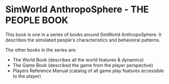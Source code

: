 # SimWorld AnthropoSphere - THE PEOPLE BOOK

This book is one in a series of books around SimWorld AnthropoSphere. 
It describes the simulated people's characteristics and behavioral patterns.

The other books in the series are:

- The World Book (describes all the world features & dynamics)
- The Game Book (described the game from the player perspective)
- Players Reference Manual (catalog of all game play features accessible to the player)
